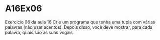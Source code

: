 # A16Ex06
Exercicio 06 da aula 16
Crie um programa que tenha uma tupla com várias palavras (não usar acentos). Depois disso, você deve mostrar, para cada palavra, quais são as suas vogais.
